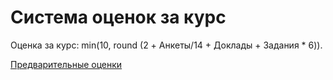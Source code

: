 # Система оценок за курс

Оценка за курс: min(10, round (2 + Анкеты/14 + Доклады + Задания * 6)).

[Предварительные оценки](https://docs.google.com/spreadsheets/d/1iK_FcMRXQk_5p4pj1M-Rcz112baEkA8sjr5KQjXbCko/edit?usp=sharing)
